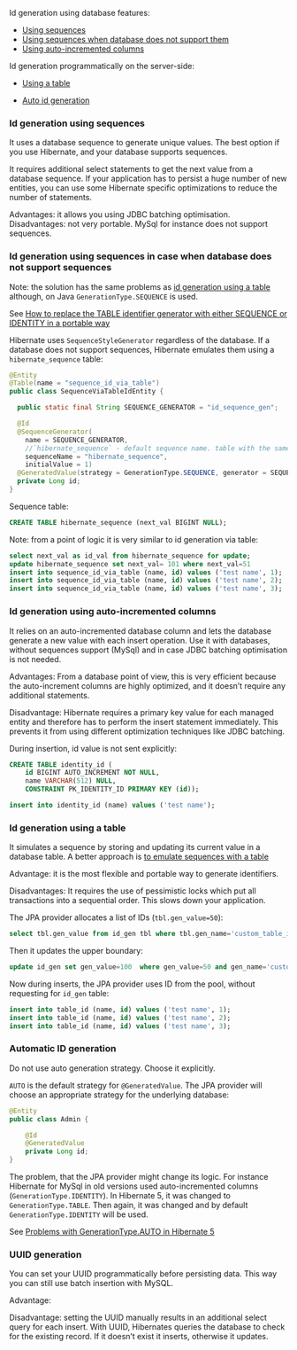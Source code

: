 
Id generation using database features:
- [Using sequences](#id-generation-using-sequences)
- [Using sequences when database does not support them](#id-generation-using-sequences-in-case-when-database-does-not-support-sequences)
- [Using auto-incremented columns](#id-generation-using-auto-incremented-columns)

Id generation programmatically on the server-side:
- [Using a table](#id-generation-using-a-table)

- [Auto id generation](#automatic-id-generation)

### Id generation using sequences

It uses a database sequence to generate unique values.
The best option if you use Hibernate, and your database supports sequences. 

It requires additional select statements to get the next value from a database sequence.
If your application has to persist a huge number of new entities, 
you can use some Hibernate specific optimizations to reduce the number of statements.

Advantages: it allows you using JDBC batching optimisation.
Disadvantages: not very portable. MySql for instance does not support sequences.

### Id generation using sequences in case when database does not support sequences

Note: the solution has the same problems as [id generation using a table](#id-generation-using-a-table)
although, on Java `GenerationType.SEQUENCE` is used.

See [How to replace the TABLE identifier generator with either SEQUENCE or IDENTITY in a portable way](https://vladmihalcea.com/how-to-replace-the-table-identifier-generator-with-either-sequence-or-identity-in-a-portable-way/)

Hibernate uses `SequenceStyleGenerator` regardless of the database. 
If a database does not support sequences, Hibernate emulates them using a `hibernate_sequence` table:
```java
@Entity
@Table(name = "sequence_id_via_table")
public class SequenceViaTableIdEntity {

  public static final String SEQUENCE_GENERATOR = "id_sequence_gen";

  @Id
  @SequenceGenerator(
    name = SEQUENCE_GENERATOR,
    //`hibernate_sequence` - default sequence name. table with the same name as a sequence name is expected:
    sequenceName = "hibernate_sequence",
    initialValue = 1)
  @GeneratedValue(strategy = GenerationType.SEQUENCE, generator = SEQUENCE_GENERATOR)
  private Long id;
}
```
Sequence table:
```sql
CREATE TABLE hibernate_sequence (next_val BIGINT NULL);
```

Note: from a point of logic it is very similar to id generation via table:
```sql
select next_val as id_val from hibernate_sequence for update;
update hibernate_sequence set next_val= 101 where next_val=51
insert into sequence_id_via_table (name, id) values ('test name', 1);
insert into sequence_id_via_table (name, id) values ('test name', 2);
insert into sequence_id_via_table (name, id) values ('test name', 3);
```

### Id generation using auto-incremented columns

It relies on an auto-incremented database column and lets the database generate a new value with each insert operation.
Use it with databases, without sequences support (MySql) and in case JDBC batching optimisation is not needed.

Advantages: 
From a database point of view, this is very efficient because the auto-increment columns are highly optimized, 
and it doesn’t require any additional statements.

Disadvantage:
Hibernate requires a primary key value for each managed entity and therefore has to perform the insert statement immediately. 
This prevents it from using different optimization techniques like JDBC batching.

During insertion, id value is not sent explicitly:
```sql
CREATE TABLE identity_id (
    id BIGINT AUTO_INCREMENT NOT NULL, 
    name VARCHAR(512) NULL, 
    CONSTRAINT PK_IDENTITY_ID PRIMARY KEY (id));

insert into identity_id (name) values ('test name');
```

### Id generation using a table

It simulates a sequence by storing and updating its current value in a database table.
A better approach is [to emulate sequences with a table](#id-generation-using-sequences-in-case-when-database-does-not-support-sequences)

Advantage: it is the most flexible and portable way to generate identifiers.

Disadvantages: 
It requires the use of pessimistic locks which put all transactions into a sequential order. 
This slows down your application.

The JPA provider allocates a list of IDs (`tbl.gen_value=50`):
```sql
select tbl.gen_value from id_gen tbl where tbl.gen_name='custom_table_id' for update;
```
Then it updates the upper boundary:
```sql
update id_gen set gen_value=100  where gen_value=50 and gen_name='custom_table_id'
```
Now during inserts, the JPA provider uses ID from the pool, without requesting for `id_gen` table:
```sql
insert into table_id (name, id) values ('test name', 1);
insert into table_id (name, id) values ('test name', 2);
insert into table_id (name, id) values ('test name', 3);
```
### Automatic ID generation

Do not use auto generation strategy. Choose it explicitly.

`AUTO` is the default strategy for `@GeneratedValue`. The JPA provider will choose an appropriate strategy for the underlying database:
```java
@Entity
public class Admin {

    @Id
    @GeneratedValue
    private Long id;
}
```
The problem, that the JPA provider might change its logic. 
For instance Hibernate for MySql in old versions used auto-incremented columns (`GenerationType.IDENTITY`).
In Hibernate 5, it was changed to `GenerationType.TABLE`.
Then again, it was changed and by default `GenerationType.IDENTITY` will be used.

See [Problems with GenerationType.AUTO in Hibernate 5](https://thorben-janssen.com/5-things-you-need-to-know-when-using-hibernate-with-mysql/#2_Mappings_Problems_with_GenerationTypeAUTO_in_Hibernate_5)

### UUID generation

You can set your UUID programmatically before persisting data. This way you can still use batch insertion with MySQL.

Advantage:

Disadvantage: 
setting the UUID manually results in an additional select query for each insert. 
With UUID, Hibernates queries the database to check for the existing record. 
If it doesn’t exist it inserts, otherwise it updates.
